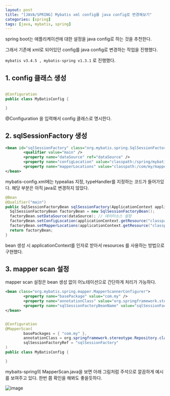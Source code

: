 ```yaml
---
layout: post
title: "[JAVA/SPRING] Mybatis xml config를 java config로 변경해보기"
categories: [spring]
tags: [java, mybatis, spring]
---
```



spring boot는 애플리케이션에 대한 설정을 java config로 하는 것을 추천한다.

그래서 기존에 xml로 되어있던 config를 java config로 변경하는 작업을 진행했다.

`mybatis v3.4.5 , mybatis-spring v1.3.1`  로 진행했다.



## 1. config 클래스 생성

```java

@Configuration
public class MyBatisConfig {

}
```

@Configuration 을 입력해서 config 클래스로 명시한다.




## 2. sqlSessionFactory 생성

```xml
<bean id="sqlSessionFactory" class="org.mybatis.spring.SqlSessionFactoryBean">
        <qualifier value="main" />
        <property name="dataSource" ref="dataSource" />        
        <property name="configLocation" value="classpath:/spring/mybatis-config.xml" />
        <property name="mapperLocations" value="classpath:/com/my/mappers/**.xml" />
</bean>
```
mybatis-config.xml에는 typealias 지정, typeHandler를 지정하는 코드가 들어가있다. 해당 부분은 아직 java로 변경하지 않았다.

```java
@Bean
@Qualifier("main")
public SqlSessionFactoryBean sqlSessionFactory(ApplicationContext applicationContext){
  SqlSessionFactoryBean factoryBean = new SqlSessionFactoryBean();
  factoryBean.setDataSource(dataSource); // 데이터소스 설정  
  factoryBean.setConfigLocation(applicationContext.getResource("classpath:/spring/mybatis-config.xml")); // typeAlias, typeHandler 설정
  factoryBean.setMapperLocations(applicationContext.getResource("classpath:/com/my/mappers/**.xml")); // xml mapper 위치 설정
  return factoryBean;
}
```

bean 생성 시 applicationContext를 인자로 받아서 resources 를 사용하는 방법으로 구현했다.



## 3. mapper scan 설정

mapper scan 설정은 bean 생성 없이 어노테이션으로 간단하게 처리가 가능하다.

```xml
<bean class="org.mybatis.spring.mapper.MapperScannerConfigurer">
		<property name="basePackage" value="com.my" />
		<property name="annotationClass" value="org.springframework.stereotype.Repository" />
		<property name="sqlSessionFactoryBeanName" value="sqlSessionFactory"/>
</bean>
```

```java

@Configuration
@MapperScan(
        basePackages = { "com.my" },
        annotationClass = org.springframework.stereotype.Repository.class,
        sqlSessionFactoryRef = "sqlSessionFactory"
)
public class MyBatisConfig {

}
```



mybaits-spring의 MapperScan.java을 보면 아래 그림처럼 주석으로 깔끔하게 예시를 보여주고 있다. 한번 쯤 확인을 해봐도 좋을듯하다.


![image](https://user-images.githubusercontent.com/29051992/134616478-a15953e6-698c-4d16-92be-ba147250e232.png)

